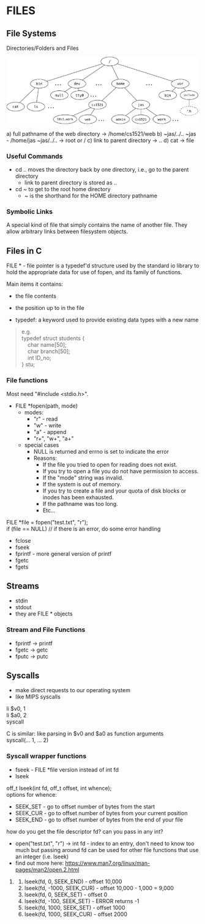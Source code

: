 # FILES

## File Systems

Directories/Folders and Files

![Alt text](image.png)

a) full pathname of the web directory -> /home/cs1521/web
b) ~jas/../..
~jas - /home/jas
~jas/../.. -> root or /
c) link to parent directory -> ..
d) cat -> file

### Useful Commands
- cd .. moves the directory back by one directory, i.e., go to the parent directory
  - link to parent directory is stored as ..
- cd ~ to get to the root home directory
  - ~ is the shorthand for the HOME directory pathname

### Symbolic Links
A special kind of file that simply contains the name of another file. They allow arbitrary links between filesystem objects.


## Files in C
FILE * - file pointer is a typedef'd structure used by the standard io library to hold the appropriate data for use of fopen, and its family of functions.

Main items it contains:
- the file contents
- the position up to in the file

- typedef: a keyword used to provide existing data types with a new name
> e.g. \
> typedef struct students { \
> &nbsp; &nbsp; char name[50]; \
> &nbsp; &nbsp; char branch[50]; \
> &nbsp; &nbsp; int ID_no; \
> } stu;

### File functions
Most need "#include <stdio.h>".

- FILE *fopen(path, mode)
  - modes:
    - "r" - read
    - "w" - write
    - "a" - append
    - "r+", "w+", "a+"
  - special cases
    - NULL is returned and errno is set to indicate the error
    - Reasons:
      - If the file you tried to open for reading does not exist.
      - If you try to open a file you do not have permission to access.
      - If the "mode" string was invalid.
      - If the system is out of memory.
      - If you try to create a file and your quota of disk blocks or inodes has been exhausted.
      - If the pathname was too long.
      - Etc...

FILE *file = fopen("test.txt", "r"); \
if (file == NULL) // if there is an error, do some error handling

- fclose
- fseek
- fprintf - more general version of printf
- fgetc
- fgets

## Streams
- stdin
- stdout
- they are FILE * objects

### Stream and File Functions
- fprintf -> printf
- fgetc -> getc
- fputc -> putc



## Syscalls
- make direct requests to our operating system
- like MIPS syscalls

li $v0, 1 \
li $a0, 2 \
syscall

C is similar: like parsing in $v0 and $a0 as function arguments \
syscall(... 1, ... 2)

### Syscall wrapper functions
- fseek - FILE *file version instead of int fd
- lseek

off_t lseek(int fd, off_t offset, int whence); \
options for whence:
  - SEEK_SET - go to offset number of bytes from the start
  - SEEK_CUR - go to offset number of bytes from your current position
  - SEEK_END - go to offset number of bytes from the end of your file

how do you get the file descriptor fd? can you pass in any int?
- open("test.txt", "r") -> int fd - index to an entry, don't need to know too much but passing around fd can be used for other file functions that use an integer (i.e. lseek)
- find out more here: https://www.man7.org/linux/man-pages/man2/open.2.html

1.  
    1.  lseek(fd, 0, SEEK_END) - offset 10,000
    2.  lseek(fd, -1000, SEEK_CUR) - offset 10,000 - 1,000 = 9,000
    3.  lseek(fd, 0, SEEK_SET) - offset 0
    4.  lseek(fd, -100, SEEK_SET) - ERROR returns -1
    5.  lseek(fd, 1000, SEEK_SET) - offset 1000
    6.  lseek(fd, 1000, SEEK_CUR) - offset 2000
